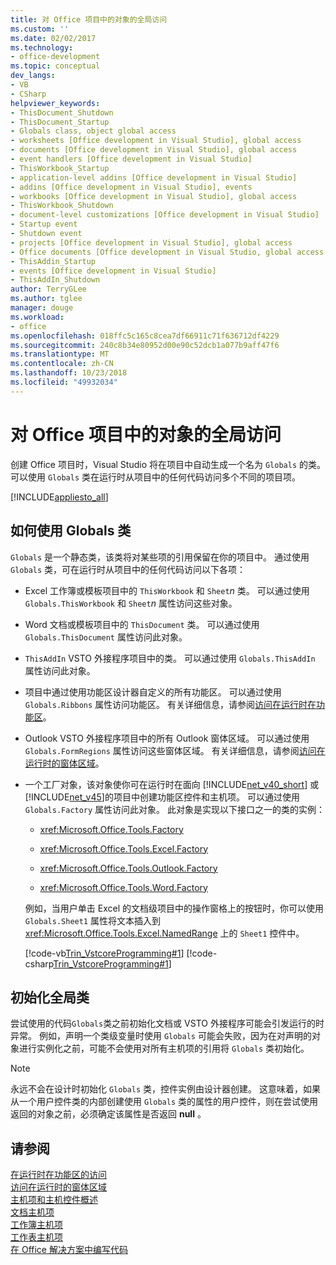 ```yaml
---
title: 对 Office 项目中的对象的全局访问
ms.custom: ''
ms.date: 02/02/2017
ms.technology:
- office-development
ms.topic: conceptual
dev_langs:
- VB
- CSharp
helpviewer_keywords:
- ThisDocument_Shutdown
- ThisDocument_Startup
- Globals class, object global access
- worksheets [Office development in Visual Studio], global access
- documents [Office development in Visual Studio], global access
- event handlers [Office development in Visual Studio]
- ThisWorkbook_Startup
- application-level addins [Office development in Visual Studio]
- addins [Office development in Visual Studio], events
- workbooks [Office development in Visual Studio], global access
- ThisWorkbook_Shutdown
- document-level customizations [Office development in Visual Studio]
- Startup event
- Shutdown event
- projects [Office development in Visual Studio], global access
- Office documents [Office development in Visual Studio, global access
- ThisAddin_Startup
- events [Office development in Visual Studio]
- ThisAddIn_Shutdown
author: TerryGLee
ms.author: tglee
manager: douge
ms.workload:
- office
ms.openlocfilehash: 018ffc5c165c8cea7df66911c71f636712df4229
ms.sourcegitcommit: 240c8b34e80952d00e90c52dcb1a077b9aff47f6
ms.translationtype: MT
ms.contentlocale: zh-CN
ms.lasthandoff: 10/23/2018
ms.locfileid: "49932034"
---
```

# <a name="global-access-to-objects-in-office-projects"></a>对 Office 项目中的对象的全局访问
  创建 Office 项目时，Visual Studio 将在项目中自动生成一个名为 `Globals` 的类。 可以使用 `Globals` 类在运行时从项目中的任何代码访问多个不同的项目项。  
  
 [!INCLUDE[appliesto_all](../vsto/includes/appliesto-all-md.md)]  
  
## <a name="how-to-use-the-globals-class"></a>如何使用 Globals 类  
 `Globals` 是一个静态类，该类将对某些项的引用保留在你的项目中。 通过使用 `Globals` 类，可在运行时从项目中的任何代码访问以下各项：  
  
- Excel 工作簿或模板项目中的 `ThisWorkbook` 和 `Sheet`*n* 类。 可以通过使用 `Globals.ThisWorkbook` 和 `Sheet`*n* 属性访问这些对象。  
  
- Word 文档或模板项目中的 `ThisDocument` 类。 可以通过使用 `Globals.ThisDocument` 属性访问此对象。  
  
- `ThisAddIn` VSTO 外接程序项目中的类。 可以通过使用 `Globals.ThisAddIn` 属性访问此对象。  
  
- 项目中通过使用功能区设计器自定义的所有功能区。 可以通过使用 `Globals.Ribbons` 属性访问功能区。 有关详细信息，请参阅[访问在运行时在功能区](../vsto/accessing-the-ribbon-at-run-time.md)。  
  
- Outlook VSTO 外接程序项目中的所有 Outlook 窗体区域。 可以通过使用 `Globals.FormRegions` 属性访问这些窗体区域。 有关详细信息，请参阅[访问在运行时的窗体区域](../vsto/accessing-a-form-region-at-run-time.md)。  
  
- 一个工厂对象，该对象使你可在运行时在面向 [!INCLUDE[net_v40_short](../sharepoint/includes/net-v40-short-md.md)] 或 [!INCLUDE[net_v45](../vsto/includes/net-v45-md.md)]的项目中创建功能区控件和主机项。 可以通过使用 `Globals.Factory` 属性访问此对象。 此对象是实现以下接口之一的类的实例：  
  
  -   <xref:Microsoft.Office.Tools.Factory>  
  
  -   <xref:Microsoft.Office.Tools.Excel.Factory>  
  
  -   <xref:Microsoft.Office.Tools.Outlook.Factory>  
  
  -   <xref:Microsoft.Office.Tools.Word.Factory>  
  
  例如，当用户单击 Excel 的文档级项目中的操作窗格上的按钮时，你可以使用 `Globals.Sheet1` 属性将文本插入到 <xref:Microsoft.Office.Tools.Excel.NamedRange> 上的 `Sheet1` 控件中。  
  
  [!code-vb[Trin_VstcoreProgramming#1](../vsto/codesnippet/VisualBasic/Trin_VstcoreProgrammingExcelVB/Sheet1.vb#1)]
  [!code-csharp[Trin_VstcoreProgramming#1](../vsto/codesnippet/CSharp/Trin_VstcoreProgrammingExcelCS/Sheet1.cs#1)]  
  
## <a name="initialize-the-globals-class"></a>初始化全局类  
 尝试使用的代码`Globals`类之前初始化文档或 VSTO 外接程序可能会引发运行的时异常。 例如，声明一个类级变量时使用 `Globals` 可能会失败，因为在对声明的对象进行实例化之前，可能不会使用对所有主机项的引用将 `Globals` 类初始化。  
  
> [!NOTE]  
>  永远不会在设计时初始化 `Globals` 类，控件实例由设计器创建。 这意味着，如果从一个用户控件类的内部创建使用 `Globals` 类的属性的用户控件，则在尝试使用返回的对象之前，必须确定该属性是否返回 **null** 。  
  
## <a name="see-also"></a>请参阅  
 [在运行时在功能区的访问](../vsto/accessing-the-ribbon-at-run-time.md)   
 [访问在运行时的窗体区域](../vsto/accessing-a-form-region-at-run-time.md)   
 [主机项和主机控件概述](../vsto/host-items-and-host-controls-overview.md)   
 [文档主机项](../vsto/document-host-item.md)   
 [工作簿主机项](../vsto/workbook-host-item.md)   
 [工作表主机项](../vsto/worksheet-host-item.md)   
 [在 Office 解决方案中编写代码](../vsto/writing-code-in-office-solutions.md)  
  
  